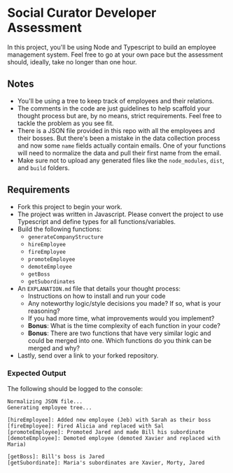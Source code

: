 # Social Curator Developer Assessment
In this project, you'll be using Node and Typescript to build an employee management system. Feel free to go at your own pace but the assessment should, ideally, take no longer than one hour.

## Notes
- You'll be using a tree to keep track of employees and their relations.
- The comments in the code are just guidelines to help scaffold your thought process but are, by no means, strict requirements. Feel free to tackle the problem as you see fit.
- There is a JSON file provided in this repo with all the employees and their bosses. But there's been a mistake in the data collection process and now some `name` fields actually contain emails. One of your functions will need to normalize the data and pull their first name from the email.
- Make sure not to upload any generated files like the `node_modules`, `dist`, and `build` folders.

## Requirements
- Fork this project to begin your work.
- The project was written in Javascript. Please convert the project to use Typescript and define types for all functions/variables.
- Build the following functions:
  - `generateCompanyStructure`
  - `hireEmployee`
  - `fireEmployee`
  - `promoteEmployee`
  - `demoteEmployee`
  - `getBoss`
  - `getSubordinates`
- An `EXPLANATION.md` file that details your thought process:
  - Instructions on how to install and run your code
  - Any noteworthy logic/style decisions you made? If so, what is your reasoning?
  - If you had more time, what improvements would you implement?
  - **Bonus**: What is the time complexity of each function in your code?
  - **Bonus**: There are two functions that have very similar logic and could be merged into one. Which functions do you think can be merged and why?
- Lastly, send over a link to your forked repository.

### Expected Output
The following should be logged to the console:
```
Normalizing JSON file...
Generating employee tree...

[hireEmployee]: Added new employee (Jeb) with Sarah as their boss 
[fireEmployee]: Fired Alicia and replaced with Sal 
[promoteEmployee]: Promoted Jared and made Bill his subordinate 
[demoteEmployee]: Demoted employee (demoted Xavier and replaced with Maria) 

[getBoss]: Bill's boss is Jared 
[getSubordinate]: Maria's subordinates are Xavier, Morty, Jared 

```
